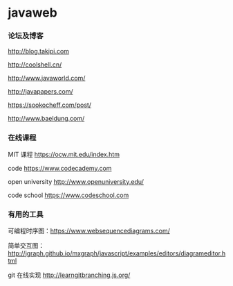 # javaweb

### 论坛及博客 ###
http://blog.takipi.com

http://coolshell.cn/

http://www.javaworld.com/

http://javapapers.com/

https://sookocheff.com/post/

http://www.baeldung.com/

### 在线课程 ###

MIT 课程 https://ocw.mit.edu/index.htm

code https://www.codecademy.com

open university http://www.openuniversity.edu/

code school https://www.codeschool.com
### 有用的工具 ###

可编程时序图：https://www.websequencediagrams.com/

简单交互图：http://jgraph.github.io/mxgraph/javascript/examples/editors/diagrameditor.html

git 在线实现 http://learngitbranching.js.org/
